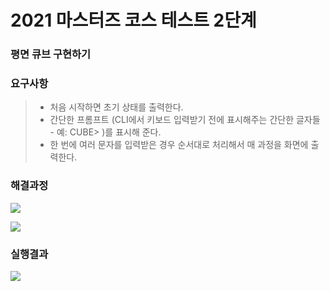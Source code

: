 # 2021 마스터즈 코스 테스트 2단계

### 평면 큐브 구현하기

### 요구사항
> - 처음 시작하면 초기 상태를 출력한다.
> - 간단한 프롬프트 (CLI에서 키보드 입력받기 전에 표시해주는 간단한 글자들 - 예: CUBE> )를 표시해 준다.
> - 한 번에 여러 문자를 입력받은 경우 순서대로 처리해서 매 과정을 화면에 출력한다.

### 해결과정
![](https://i.imgur.com/OHTlv5B.png)

![](https://i.imgur.com/7B2330y.png)


### 실행결과 
![](https://i.imgur.com/R05Bv2z.png)

